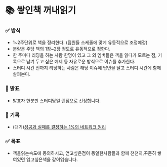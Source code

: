 # 📚 쌓인책 꺼내읽기

### ✅ 방식

- 1~2주단위로 책을 정리한다. (팀원들 스케줄에 맞게 유동적으로 조정예정)
- 분량은 주당 책의 1장~2장 정도로 유동적으로 정한다.
- 한 주마다 리딩을 하는 사람 한명이 있고 그 외 멤버들은 책을 읽다가 모르는 점, 기록으로 남겨 두고 싶은 예제 등 자유로운 방식으로 이슈를 추가한다.
- 스터디 시간 전까지 리딩하는 사람은 해당 이슈에 답변을 달고 스터디 시간에 함께 살펴본다. 


### 🎤 발표
- 발표자 한분만 스터디당일 랜덤으로 선정합니다.


### 🛒 기록
- (대기)[성공과 실패를 결정하는 1%의 네트워크 원리](http://www.yes24.com/Product/Goods/90640081)

### ✅ 목표
- 책을읽는속도에 동의하시고, 얻고싶은점이 동일한사람들과 함께 천천히,꾸준히 쌓여있던 읽고싶은책을 같이읽습니다.
